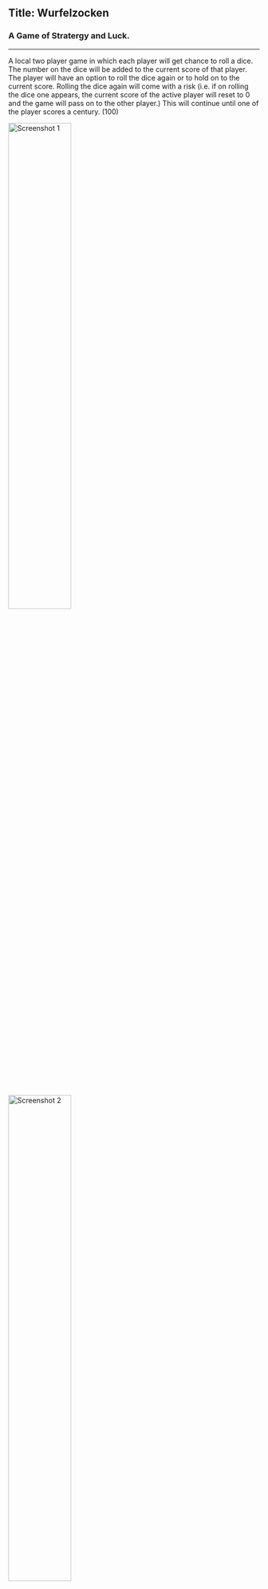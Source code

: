<h2>Title: Wurfelzocken</h2>
        <h3>A Game of Stratergy and Luck.</h3>
    <hr>
    <p>
      A local two player game in which each player will get chance to roll a
      dice. The number on the dice will be added to the current score of that player. The
      player will have an option to roll the dice again or to hold on to the
      current score. Rolling the dice again will come with a risk (i.e. if on
      rolling the dice one appears, the current score of the active player will
      reset to 0 and the game will pass on to the other player.) This will
      continue until one of the player scores a century. (100)
    </p>
<img src="https://github.com/kanishths/Wurfelzocken/blob/main/SS1.png" width="50%" alt="Screenshot 1" /> 
<img src="https://github.com/kanishths/Wurfelzocken/blob/main/SS2.png" width="50%" alt="Screenshot 2"/> 
<img src="https://github.com/kanishths/Wurfelzocken/blob/main/SS3.png" width="50%" alt="Screenshot 3" />

